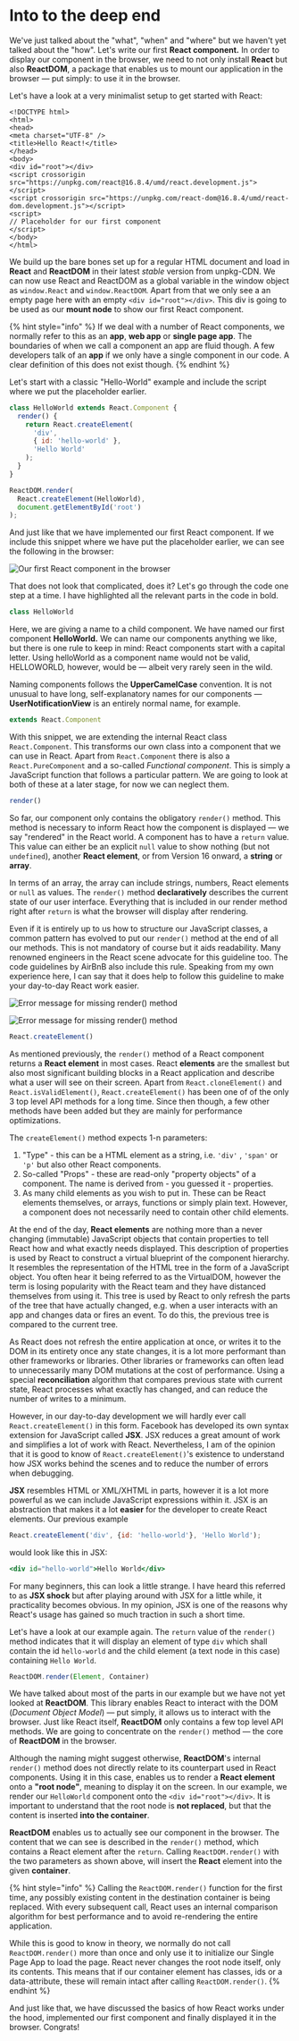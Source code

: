 # Into to the deep end

We've just talked about the "what", "when" and "where" but we haven't yet talked about the "how". Let's write our first **React component.** In order to display our component in the browser, we need to not only install **React** but also **ReactDOM**, a package that enables us to mount our application in the browser — put simply: to use it in the browser. 

Let's have a look at a very minimalist setup to get started with React:

```markup
<!DOCTYPE html>
<html>
<head>
<meta charset="UTF-8" />
<title>Hello React!</title>
</head>
<body>
<div id="root"></div>
<script crossorigin src="https://unpkg.com/react@16.8.4/umd/react.development.js"></script>
<script crossorigin src="https://unpkg.com/react-dom@16.8.4/umd/react-dom.development.js"></script>
<script>
// Placeholder for our first component
</script>
</body>
</html>
```

We build up the bare bones set up for a regular HTML document and load in **React** and **ReactDOM** in their latest _stable_ version from unpkg-CDN. We can now use React and ReactDOM as a global variable in the window object as `window.React` and `window.ReactDOM`. Apart from that we only see a an empty page here with an empty `<div id="root"></div>`. This div is going to be used as our **mount node** to show our first React component. 

{% hint style="info" %}
If we deal with a number of React components, we normally refer to this as an **app**, **web app** or **single page app**. The boundaries of when we call a component an app are fluid though. A few developers talk of an **app** if we only have a single component in our code. A clear definition of this does not exist though.
{% endhint %}

Let's start with a classic "Hello-World" example and include the script where we put the placeholder earlier.

```javascript
class HelloWorld extends React.Component {
  render() {
    return React.createElement(
      'div', 
      { id: 'hello-world' }, 
      'Hello World'
    );
  }
}

ReactDOM.render(
  React.createElement(HelloWorld), 
  document.getElementById('root')
);
```

And just like that we have implemented our first React component. If we include this snippet where we have put the placeholder earlier, we can see the following in the browser:

![Our first React component in the browser](../.gitbook/assets/first-component.png)

That does not look that complicated, does it? Let's go through the code one step at a time. I have highlighted all the relevant parts in the code in bold.

```jsx
class HelloWorld 
```

Here, we are giving a name to a child component. We have named our first component **HelloWorld.** We can name our components anything we like, but there is one rule to keep in mind: React components start with a capital letter. Using helloWorld as a component name would not be valid, HELLOWORLD, however, would be — albeit very rarely seen in the wild. 

Naming components follows the **UpperCamelCase** convention. It is not unusual to have long, self-explanatory names for our components — **UserNotificationView** is an entirely normal name, for example.

```jsx
extends React.Component
```

With this snippet, we are extending the internal React class `React.Component`. This transforms our own class into a component that we can use in React. Apart from `React.Component` there is also a `React.PureComponent` and a so-called _Functional component_. This is simply a JavaScript function that follows a particular pattern. We are going to look at both of these at a later stage, for now we can neglect them.   

```jsx
render()
```

So far, our component only contains the obligatory `render()` method. This method is necessary to inform React how the component is displayed — we say "rendered" in the React world. A component has to have a `return` value. This value can either be an explicit `null` value to show nothing \(but not `undefined`\), another **React element**, or from Version 16 onward, a **string** or **array**. 

In terms of an array, the array can include strings, numbers, React elements or `null` as values. The `render()` method **declaratively** describes the current state of our user interface. Everything that is included in our render method right after `return` is what the browser will display after rendering. 

Even if it is entirely up to us how to structure our JavaScript classes, a common pattern has evolved to put our `render()` method at the end of all our methods. This is not mandatory of course but it aids readability. Many renowned engineers in the React scene advocate for this guideline too. The code guidelines by AirBnB also include this rule. Speaking from my own experience here, I can say that it does help to follow this guideline to make your day-to-day React work easier.

![Error message for missing render\(\) method](../.gitbook/assets/react-no-render-error.png)

![Error message for missing render\(\) method](../.gitbook/assets/invalid-react-element.png)

```jsx
React.createElement()
```

As mentioned previously, the `render()` method of a React component returns a **React element**  in most cases. React **elements** are the smallest but also most significant building blocks in a React application and describe what a user will see on their screen. Apart from `React.cloneElement()` and `React.isValidElement()`, `React.createElement()` has been one of of the only 3 top level API methods for a long time. Since then though, a few other methods have been added but they are mainly for performance optimizations. 

The `createElement()` method expects 1-n parameters:

1. "Type" - this can be a HTML element as a string, i.e. `'div'` , `'span'` or `'p'` but also other React components.
2. So-called "Props" - these are read-only "property objects" of a component.  The name is derived from - you guessed it - properties. 
3. As many child elements as you wish to put in. These can be React elements themselves, or arrays, functions or simply plain text. However, a component does not necessarily need to contain other child elements.

At the end of the day, **React elements** are nothing more than a never changing \(immutable\) JavaScript objects that contain properties to tell React how and what exactly needs displayed. This description of properties is used by React to construct a virtual blueprint of the component hierarchy. It resembles the representation of the HTML tree in the form of a JavaScript object. You often hear it being referred to as the VirtualDOM, however the term is losing popularity with the React team and they have distanced themselves from using it. This tree is used by React to only refresh the parts of the tree that have actually changed, e.g. when a user interacts with an app and changes data or fires an event. To do this, the previous tree is compared to the current tree.

As React does not refresh the entire application at once, or writes it to the DOM in its entirety once any state changes, it is a lot more performant than other frameworks or libraries. Other libraries or frameworks can often lead to unnecessarily many DOM mutations at the cost of performance. Using a special **reconciliation** algorithm that compares previous state with current state, React processes what exactly has changed, and can reduce the number of writes to a minimum.

However, in our day-to-day development we will hardly ever call `React.createElement()` in this form. Facebook has developed its own syntax extension for JavaScript called **JSX**. JSX reduces a great amount of work and simplifies a lot of work with React. Nevertheless, I am of the opinion that it is good to know of `React.createElement()`'s existence to understand how JSX works behind the scenes and to reduce the number of errors when debugging.

**JSX** resembles HTML or XML/XHTML in parts, however it is a lot more powerful as we can include JavaScript expressions within it. JSX is an abstraction that makes it a lot **easier** for the developer to create React elements. Our previous example

```jsx
React.createElement('div', {id: 'hello-world'}, 'Hello World');
```

would look like this in JSX:

```jsx
<div id="hello-world">Hello World</div>
```

For many beginners, this can look a little strange. I have heard this referred to as **JSX shock** but after playing around with JSX for a little while, it practicality becomes obvious. In my opinion, JSX is one of the reasons why React's usage has gained so much traction in such a short time.

Let's have a look at our example again. The `return` value of the `render()` method indicates that it will display an element of type `div` which shall contain the id `hello-world` and the child element \(a text node in this case\) containing `Hello World`. 

```jsx
ReactDOM.render(Element, Container)
```

We have talked about most of the parts in our example but we have not yet looked at **ReactDOM**. This library enables React to interact with the DOM \(_Document Object Model_\) — put simply, it allows us to interact with the browser. Just like React itself, **ReactDOM** only contains a few top level API methods. We are going to concentrate on the `render()` method — the core of **ReactDOM** in the browser.

Although the naming might suggest otherwise, **ReactDOM**'s internal `render()` method does not directly relate to its counterpart used in React components. Using it in this case, enables us to render a **React element**  onto a **"root node"**, meaning to display it on the screen. In our example, we render our `HelloWorld` component onto the `<div id="root"></div>`. It is important to understand that the root node is **not replaced**, but that the content is inserted **into the container**.

**ReactDOM** enables us to actually see our component in the browser. The content that we can see is described in the `render()` method, which contains a React element after the `return`. Calling `ReactDOM.render()` with the two parameters as shown above, will insert the **React** element into the given **container**. 

{% hint style="info" %}
Calling the `ReactDOM.render()` function for the first time, any possibly existing content in the destination container is being replaced. With every subsequent call, React uses an internal comparison algorithm for best performance and to avoid re-rendering the entire application.

While this is good to know in theory, we normally do not call `ReactDOM.render()` more than once and only use it to initialize our Single Page App to load the page. React never changes the root node itself, only its contents. This means that if our container element has classes, ids or a data-attribute, these will remain intact after calling `ReactDOM.render()`.
{% endhint %}

And just like that, we have discussed the basics of how React works under the hood, implemented our first component and finally displayed it in the browser. Congrats!

